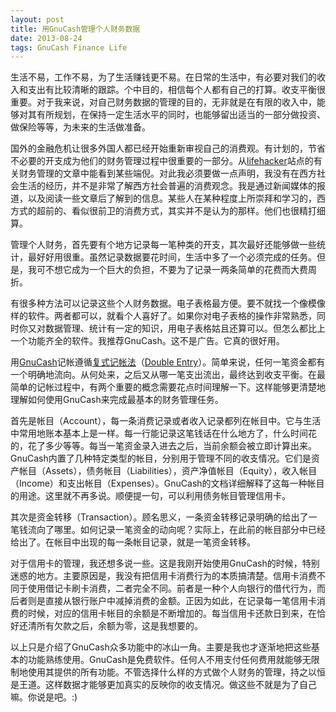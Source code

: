 ```yaml
---
layout: post
title: 用GnuCash管理个人财务数据
date: 2013-08-24
tags: GnuCash Finance Life
---
```


生活不易，工作不易，为了生活赚钱更不易。在日常的生活中，有必要对我们的收入和支出有比较清晰的跟踪。个中目的，相信每个人都有自己的打算。收支平衡很重要。对于我来说，对自己财务数据的管理的目的，无非就是在有限的收入中，能够对其有所规划，在保持一定生活水平的同时，也能够留出适当的一部分做投资、做保险等等，为未来的生活做准备。

国外的金融危机让很多外国人都已经开始重新审视自己的消费观。有计划的，节省不必要的开支成为他们的财务管理过程中很重要的一部分。从[lifehacker](http://lifehacker.com)站点的有关财务管理的文章中能看到某些端倪。对此我必须要做一点声明，我没有在西方社会生活的经历，并不是非常了解西方社会普遍的消费观念。我是通过新闻媒体的报道，以及阅读一些文章后了解到的信息。某些人在某种程度上所崇拜和学习的，西方式的超前的、看似很前卫的消费方式，其实并不是认为的那样。他们也很精打细算。

管理个人财务，首先要有个地方记录每一笔种类的开支，其次最好还能够做一些统计，最好好用很重。虽然记录数据要花时间，生活中多了一个必须完成的任务。但是，我可不想它成为一个巨大的负担，不要为了记录一两条简单的花费而大费周折。


有很多种方法可以记录这些个人财务数据。电子表格最方便。要不就找一个像模像样的软件。两者都可以，就看个人喜好了。如果你对电子表格的操作非常熟悉，同时你又对数据管理、统计有一定的知识，用电子表格姑且还算可以。但怎么都比上一个功能齐全的软件。我推荐GnuCash。这不是广告。它真的很好用。

用[GnuCash](http://www.gnucash.org/)记帐遵循[复式记帐法](http://cn.bing.com/search?q=%E5%A4%8D%E5%BC%8F%E8%AE%B0%E5%B8%90%E6%B3%95&FORM=HDRSC1)（[Double Entry](http://en.wikipedia.org/wiki/Double_entry)）。简单来说，任何一笔资金都有一个明确地流向。从何处来，之后又从哪一笔支出流出，最终达到收支平衡。在最简单的记帐过程中，有两个重要的概念需要花点时间理解一下。这样能够更清楚地理解如何使用GnuCash来完成最基本的财务管理任务。

首先是帐目（Account），每一条消费记录或者收入记录都列在帐目中。它与生活中常用地账本基本上是一样。每一行能记录这笔钱话在什么地方了，什么时间花的，花了多少等等。每当一笔资金录入进去之后，当前余额会被立即计算出来。GnuCash内置了几种特定类型的帐目，分别用于管理不同的收支情况。它们是资产帐目（Assets），债务帐目（Liabilities），资产净值帐目（Equity），收入帐目（Income）和支出帐目（Expenses）。GnuCash的文档详细解释了这每一种帐目的用途。这里就不再多说。顺便提一句，可以利用债务帐目管理信用卡。

其次是资金转移（Transaction）。顾名思义，一条资金转移记录明确的给出了一笔钱流向了哪里。如何记录一笔资金的动向呢？实际上，在此前的帐目部分中已经给出了。在帐目中出现的每一条帐目记录，就是一笔资金转移。

对于信用卡的管理，我还想多说一些。这是我刚开始使用GnuCash的时候，特别迷惑的地方。主要原因是，我没有把信用卡消费行为的本质搞清楚。信用卡消费不同于使用借记卡刷卡消费，二者完全不同。前者是一种个人向银行的借代行为，而后者则是直接从银行账户中减掉消费的金额。正因为如此，在记录每一笔信用卡消费的时候，对应的信用卡帐目的余额是不断增加的。每当信用卡还款日到来，在恰好还清所有欠款之后，余额为零，这是我想要的。

以上只是介绍了GnuCash众多功能中的冰山一角。主要是我也才逐渐地把这些基本的功能熟练使用。GnuCash是免费软件。任何人不用支付任何费用就能够无限制地使用其提供的所有功能。不管选择什么样的方式做个人财务的管理，持之以恒是王道。这样数据才能够更加真实的反映你的收支情况。做这些不就是为了自己嘛。你说是吧。:)
